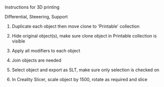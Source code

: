 Instructions for 3D printing

Differential, Steeering, Support

1. Duplicate each object then move clone to 'Printable' collection
2. Hide original object(s), make sure clone object in Printable collection is visible
3. Apply all modifiers to each object
4. Join objects are needed
5. Select object and export as SLT, make sure only selection is checked on

6. In Creality Slicer, scale object by 1500, rotate as required and slice
